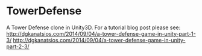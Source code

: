 TowerDefense
============

A Tower Defense clone in Unity3D. For a tutorial blog post please see:
http://dgkanatsios.com/2014/09/04/a-tower-defense-game-in-unity-part-1-3/
http://dgkanatsios.com/2014/09/04/a-tower-defense-game-in-unity-part-2-3/
